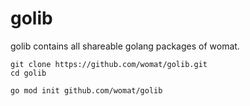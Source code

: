 # golib
golib contains all shareable golang packages of womat.



    git clone https://github.com/womat/golib.git
    cd golib

    go mod init github.com/womat/golib


